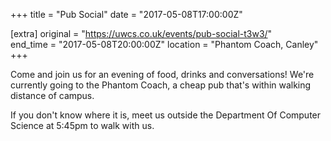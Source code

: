+++
title = "Pub Social"
date = "2017-05-08T17:00:00Z"

[extra]
original = "https://uwcs.co.uk/events/pub-social-t3w3/"    
end_time = "2017-05-08T20:00:00Z"
location = "Phantom Coach, Canley"
+++

Come and join us for an evening of food, drinks and conversations\! We're currently going to the Phantom Coach, a cheap pub that's within walking distance of campus.

If you don't know where it is, meet us outside the Department Of Computer Science at 5:45pm to walk with us.

